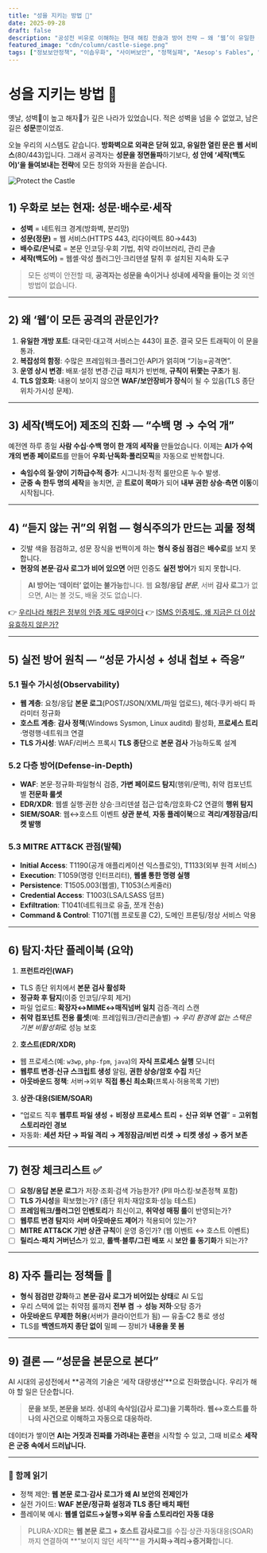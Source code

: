 ```yaml
---
title: "성을 지키는 방법 🏰"
date: 2025-09-28
draft: false
description: "공성전 비유로 이해하는 현대 해킹 전술과 방어 전략 — 왜 ‘웹’이 유일한 성문이고, AI 시대엔 세작(백도어) 탐지가 더 어려워졌는가."
featured_image: "cdn/column/castle-siege.png"
tags: ["정보보안정책", "이솝우화", "사이버보안", "정책실패", "Aesop's Fables", "PLURA"]
---
```


# 성을 지키는 방법 🏰

옛날, 성벽🧱이 높고 해자🌊가 깊은 나라가 있었습니다.
적은 성벽을 넘을 수 없었고, 남은 길은 **성문**뿐이었죠.

오늘 우리의 시스템도 같습니다. **방화벽으로 외곽은 닫혀 있고, 유일한 열린 문은 웹 서비스**(80/443)입니다.
그래서 공격자는 **성문을 정면돌파**하기보다, **성 안에 ‘세작(백도어)’을 들여보내는 전략**에 모든 창의와 자원을 쏟습니다.

<!--more-->

![Protect the Castle](https://blog.plura.io/cdn/column/policy-fable.png)

## 1) 우화로 보는 현재: 성문·배수로·세작

* **성벽** = 네트워크 경계(방화벽, 분리망)
* **성문(정문)** = 웹 서비스(HTTPS 443, 리다이렉트 80→443)
* **배수로/은닉로** = 본문 인코딩·우회 기법, 취약 라이브러리, 관리 콘솔
* **세작(백도어)** = 웹셸·악성 플러그인·크리덴셜 탈취 후 설치된 지속화 도구

> 모든 성벽이 안전할 때, **공격자는 성문을 속이거나 성내에 세작을 들이는 것** 외엔 방법이 없습니다.

---

## 2) 왜 ‘웹’이 모든 공격의 관문인가?

1. **유일한 개방 포트**: 대국민·대고객 서비스는 443이 표준. 결국 모든 트래픽이 이 문을 통과.
2. **복잡성의 함정**: 수많은 프레임워크·플러그인·API가 얽히며 “기능=공격면”.
3. **운영 상시 변경**: 배포·설정 변경·긴급 패치가 빈번해, **규칙이 뒤쫓는 구조**가 됨.
4. **TLS 암호화**: 내용이 보이지 않으면 **WAF/보안장비가 장식**이 될 수 있음(TLS 종단 위치·가시성 문제).

---

## 3) 세작(백도어) 제조의 진화 — “수백 명 → 수억 개”

예전엔 하루 종일 **사람 수십·수백 명이 한 개의 세작을** 만들었습니다.
이제는 **AI가 수억 개의 변종 페이로드**를 만들어 **우회·난독화·폴리모픽**을 자동으로 반복합니다.

* **속임수의 질·양이 기하급수적 증가**: 시그니처·정적 룰만으론 누수 발생.
* **군중 속 한두 명의 세작**을 놓치면, 곧 **트로이 목마**가 되어 **내부 권한 상승·측면 이동**이 시작됩니다.

---

## 4) “듣지 않는 귀”의 위험 — 형식주의가 만드는 괴물 정책

* 깃발 색을 점검하고, 성문 장식을 번쩍이게 하는 **형식 중심 점검**은 **배수로**를 보지 못합니다.
* **현장의 본문·감사 로그가 비어 있으면** 어떤 인증도 **실전 방어**가 되지 못합니다.

> **AI 방어는 ‘데이터’ 없이는 불가능**합니다.
> 웹 **요청/응답 *본문***, 서버 **감사 로그**가 없으면, AI는 볼 것도, 배울 것도 없습니다.

👉 [우리나라 해킹은 정부의 인증 제도 때문이다](https://blog.plura.io/ko/column/policy-proposal/)
👉 [ISMS 인증제도, 왜 지금은 더 이상 유효하지 않은가?](https://blog.plura.io/ko/column/policy-proposal-example-useless/)

---

## 5) 실전 방어 원칙 — “성문 가시성 + 성내 첩보 + 즉응”

### 5.1 필수 가시성(Observability)

* **웹 계층**: 요청/응답 **본문 로그**(POST/JSON/XML/파일 업로드), 헤더·쿠키·바디 파라미터 정규화
* **호스트 계층**: **감사 정책**(Windows Sysmon, Linux auditd) 활성화, **프로세스 트리**·명령행·네트워크 연결
* **TLS 가시성**: WAF/리버스 프록시 **TLS 종단**으로 **본문 검사** 가능하도록 설계

### 5.2 다층 방어(Defense-in-Depth)

* **WAF**: 본문·정규화·파일형식 검증, **가변 페이로드 탐지**(행위/문맥), 취약 컴포넌트별 **전문화 룰셋**
* **EDR/XDR**: 웹셸 실행·권한 상승·크리덴셜 접근·압축/암호화·C2 연결의 **행위 탐지**
* **SIEM/SOAR**: 웹↔호스트 이벤트 **상관 분석**, **자동 플레이북**으로 **격리/계정잠금/티켓 발행**

### 5.3 MITRE ATT&CK 관점(발췌)

* **Initial Access**: T1190(공개 애플리케이션 익스플로잇), T1133(외부 원격 서비스)
* **Execution**: T1059(명령 인터프리터), **웹셸 통한 명령 실행**
* **Persistence**: T1505.003(웹셸), T1053(스케줄러)
* **Credential Access**: T1003(LSA/LSASS 덤프)
* **Exfiltration**: T1041(네트워크로 유출, 쪼개 전송)
* **Command & Control**: T1071(웹 프로토콜 C2), 도메인 프론팅/정상 서비스 악용

---

## 6) 탐지·차단 플레이북 (요약)

1. **프런트라인(WAF)**

* TLS 종단 위치에서 **본문 검사 활성화**
* **정규화 후 탐지**(이중 인코딩/우회 제거)
* 파일 업로드: **확장자↔MIME↔매직넘버 일치** 검증·격리 스캔
* **취약 컴포넌트 전용 룰셋**(예: 프레임워크/관리콘솔별) → *우리 환경에 없는 스택은 기본 비활성화*로 성능 보호

2. **호스트(EDR/XDR)**

* 웹 프로세스(예: `w3wp`, `php-fpm`, `java`)의 **자식 프로세스 실행** 모니터
* **웹루트 변경·신규 스크립트 생성** 알림, **권한 상승/암호 수집** 차단
* **아웃바운드 정책**: 서버→외부 **직접 통신 최소화**(프록시·허용목록 기반)

3. **상관·대응(SIEM/SOAR)**

* “업로드 직후 **웹루트 파일 생성** + **비정상 프로세스 트리** + **신규 외부 연결**” = **고위험 스토리라인 경보**
* 자동화: **세션 차단 → 파일 격리 → 계정잠금/비번 리셋 → 티켓 생성 → 증거 보존**

---

## 7) 현장 체크리스트 ✅

* [ ] **요청/응답 본문 로그**가 저장·조회·검색 가능한가? (PII 마스킹·보존정책 포함)
* [ ] **TLS 가시성**을 확보했는가? (종단 위치·재암호화·성능 테스트)
* [ ] **프레임워크/플러그인 인벤토리**가 최신이고, **취약성 매핑 룰**이 반영되는가?
* [ ] **웹루트 변경 탐지**와 **서버 아웃바운드 제어**가 적용되어 있는가?
* [ ] **MITRE ATT&CK 기반 상관 규칙**이 운영 중인가? (웹 이벤트 ↔ 호스트 이벤트)
* [ ] **릴리스·패치 거버넌스**가 있고, **롤백·블루/그린 배포** 시 **보안 룰 동기화**가 되는가?

---

## 8) 자주 틀리는 정책들 🙅

* **형식 점검만 강화**하고 **본문·감사 로그가 비어있는 상태**로 AI 도입
* 우리 스택에 없는 취약점 룰까지 **전부 켬** → **성능 저하**·오탐 증가
* **아웃바운드 무제한 허용**(서버가 클라이언트가 됨) — 유출·C2 통로 생성
* TLS를 **백엔드까지 종단 없이** 밀폐 — 장비가 **내용을 못 봄**

---

## 9) 결론 — “성문을 본문으로 본다”

AI 시대의 공성전에서 **공격의 기술은 ‘세작 대량생산’**으로 진화했습니다.
우리가 해야 할 일은 단순합니다.

> **문을 보듯, 본문을 보라.**
> **성내의 속삭임(감사 로그)을 기록하라.**
> **웹↔호스트를 하나의 사건으로 이해하고 자동으로 대응하라.**

데이터가 쌓이면 **AI는 거짓과 진짜를 가려내는 훈련**을 시작할 수 있고,
그때 비로소 **세작은 군중 속에서 드러납니다.**

---

### 📖 함께 읽기

* 정책 제안: **웹 본문 로그·감사 로그가 왜 AI 보안의 전제인가**
* 실전 가이드: **WAF 본문/정규화 설정과 TLS 종단 배치 패턴**
* 플레이북 예시: **웹셸 업로드→실행→외부 유출 스토리라인 자동 대응**

> PLURA-XDR는 **웹 본문 로그 + 호스트 감사로그**를 수집·상관·자동대응(SOAR)까지 연결하여
> **“보이지 않던 세작”**을 **가시화→격리→증거화**합니다.
